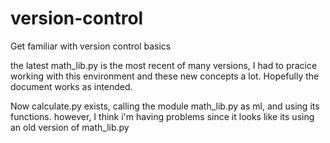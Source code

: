 # version-control
Get familiar with version control basics

the latest math_lib.py is the most recent of many versions, I had to pracice working with this environment and these new
concepts a lot. Hopefully the document works as intended.



Now calculate.py exists, calling the module math_lib.py as ml, and using its functions. however, I think i'm having problems since it looks like its using an old version of math_lib.py